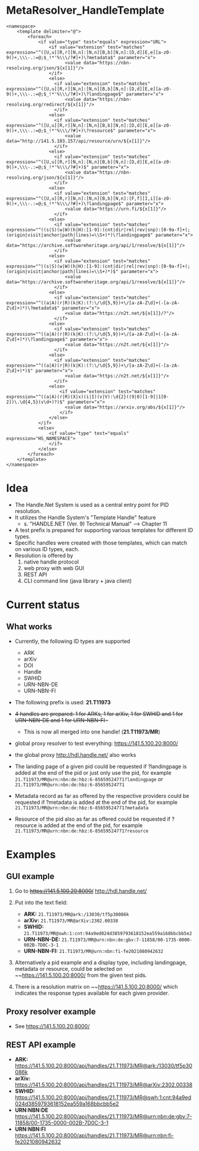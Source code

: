 # MetaResolver_HandleTemplate

```
<namespace>
    <template delimiter="@">
        <foreach>
            <if value="type" test="equals" expression="URL">
                <if value="extension" test="matches" expression="^([U,u][R,r][N,n]:[N,n][B,b][N,n]:[D,d][E,e][a-z0-9()+,\\\-.:=@;$_!*'%\\\/?#]+)\?metadata$" parameter="x">
                      <value data="https://nbn-resolving.org/json/${x[1]}"/>
                </if>
                <else>
                  <if value="extension" test="matches" expression="^([U,u][R,r][N,n]:[N,n][B,b][N,n]:[D,d][E,e][a-z0-9()+,\\\-.:=@;$_!*'%\\\/?#]+)\?landingpage$" parameter="x">
                      <value data="https://nbn-resolving.org/redirect/${x[1]}"/>
                  </if>
                <else>
                  <if value="extension" test="matches" expression="^([U,u][R,r][N,n]:[N,n][B,b][N,n]:[D,d][E,e][a-z0-9()+,\\\-.:=@;$_!*'%\\\/?#]+)\?resource$" parameter="x">
                      <value data="http://141.5.103.157/api/resource/urn/${x[1]}"/>
                  </if>
                <else>
                  <if value="extension" test="matches" expression="^([U,u][R,r][N,n]:[N,n][B,b][N,n]:[D,d][E,e][a-z0-9()+,\\\-.:=@;$_!*'%\\\/?#]+)$" parameter="x">
                      <value data="https://nbn-resolving.org/json/${x[1]}"/>
                  </if>
                <else>
                  <if value="extension" test="matches" expression="^([U,u][R,r][N,n]:[N,n][B,b][N,n]:[F,f][I,i][a-z0-9()+,\\\-.:=@;$_!*'%\\\/?#]+)\?landingpage$" parameter="x">
                      <value data="https://urn.fi/${x[1]}"/>
                  </if>
                <else>
                  <if value="extension" test="matches" expression="^((s|S)(w|W)(h|H):[1-9]:(cnt|dir|rel|rev|snp):[0-9a-f]+(;(origin|visit|anchor|path|lines)=\\S+)*)\?landingpage$" parameter="x">
                      <value data="https://archive.softwareheritage.org/api/1/resolve/${x[1]}"/>
                  </if>
                <else>
                  <if value="extension" test="matches" expression="^((s|S)(w|W)(h|H):[1-9]:(cnt|dir|rel|rev|snp):[0-9a-f]+(;(origin|visit|anchor|path|lines)=\\S+)*)$" parameter="x">
                      <value data="https://archive.softwareheritage.org/api/1/resolve/${x[1]}"/>
                  </if>
                <else>
                  <if value="extension" test="matches" expression="^((a|A)(r|R)(k|K):(?:\/\d{5,9})+\/[a-zA-Z\d]+(-[a-zA-Z\d]+)*)\?metadata$" parameter="x">
                      <value data="https://n2t.net/${x[1]}/?"/>
                  </if>
                <else>
                  <if value="extension" test="matches" expression="^((a|A)(r|R)(k|K):(?:\/\d{5,9})+\/[a-zA-Z\d]+(-[a-zA-Z\d]+)*)\?landingpage$" parameter="x">
                      <value data="https://n2t.net/${x[1]}"/>
                  </if>
                <else>
                  <if value="extension" test="matches" expression="^((a|A)(r|R)(k|K):(?:\/\d{5,9})+\/[a-zA-Z\d]+(-[a-zA-Z\d]+)*)$" parameter="x">
                      <value data="https://n2t.net/${x[1]}"/>
                  </if>
                <else>
                    <if value="extension" test="matches" expression="^((a|A)(r|R)(X|x)(i|I)(v|V):\d{2}((9|0)[1-9]|1[0-2])\.\d{4,5}(v\d+)?)$" parameter="x">
                      <value data="https://arxiv.org/abs/${x[1]}"/>
                    </if>
                </else>
            </if>
            <else>
                <if value="type" test="equals" expression="HS_NAMESPACE">
                </if>
            </else>
        </foreach>
    </template>
</namespace>
```

# Idea

- The Handle.Net System is used as a central entry point for PID resolution.
- It utilizes the Handle System's "Template Handle" feature
  - s. "HANDLE.NET (Ver. 9) Technical Manual" --> Chapter 11
- A test prefix is prepared for supporting various templates for different ID types.
- Specific handles were created with those templates, which can match on various ID types, each.
- Resolution is offered by
  1. native handle protocol
  2. web proxy with web GUI
  3. REST API
  4. CLI command line (java library + java client)

# Current status

## What works

- Currently, the following ID types are supported

  - ARK
  - arXiv
  - DOI
  - Handle
  - SWHID
  - URN-NBN-DE
  - URN-NBN-FI

- The following prefix is used: **21.T11973**
- ~~4 handles are prepared: 1 for ARKs, 1 for arXiv, 1 for SWHID and 1 for URN-NBN-DE and 1 for URN-NBN-FI~~~
  - This is now all merged into one handle! (**21.T11973/MR**)
- global proxy resolver to test everything: https://141.5.100.20:8000/
- the global proxy http://hdl.handle.net/ also works
- The landing page of a given pid could be requested if ?landingpage is added at the end of the pid or just only use the pid, for example `21.T11973/MR@urn:nbn:de:hbz:6-85659524771?landingpage` or `21.T11973/MR@urn:nbn:de:hbz:6-85659524771`
- Metadata record as far as offered by the respective providers could be requested if ?metadata is added at the end of the pid, for example `21.T11973/MR@urn:nbn:de:hbz:6-85659524771?metadata`
- Resource of the pid also as far as offered could be requested if ?resource is added at the end of the pid, for example `21.T11973/MR@urn:nbn:de:hbz:6-85659524771?resource`

# Examples

## GUI example

1. Go to ~~https://141.5.100.20:8000/~~ http://hdl.handle.net/

2. Put into the text field:
   - **ARK:** `21.T11973/MR@ark:/13030/tf5p30086k`
   - **arXiv:** `21.T11973/MR@arXiv:2302.00338`
   - **SWHID:** `21.T11973/MR@swh:1:cnt:94a9ed024d3859793618152ea559a168bbcbb5e2`
   - **URN-NBN-DE:** `21.T11973/MR@urn:nbn:de:gbv:7-11858/00-1735-0000-002B-7D0C-3-1`
   - **URN-NBN-FI:** `21.T11973/MR@urn:nbn:fi-fe2021080942632`
3. Alternatively a pid example and a display type, including landingpage, metadata or resource, could be selected on ~~https://141.5.100.20:8000/ from the given test pids.
4. There is a resolution matrix on ~~https://141.5.100.20:8000/ which indicates the response types available for each given provider.

## Proxy resolver example

- See https://141.5.100.20:8000/

## REST API example

- **ARK:** https://141.5.100.20:8000/api/handles/21.T11973/MR@ark:/13030/tf5p30086k
- **arXiv:** https://141.5.100.20:8000/api/handles/21.T11973/MR@arXiv:2302.00338
- **SWHID:** https://141.5.100.20:8000/api/handles/21.T11973/MR@swh:1:cnt:94a9ed024d3859793618152ea559a168bbcbb5e2
- **URN:NBN:DE** https://141.5.100.20:8000/api/handles/21.T11973/MR@urn:nbn:de:gbv:7-11858/00-1735-0000-002B-7D0C-3-1
- **URN:NBN:FI** https://141.5.100.20:8000/api/handles/21.T11973/MR@urn:nbn:fi-fe2021080942632
